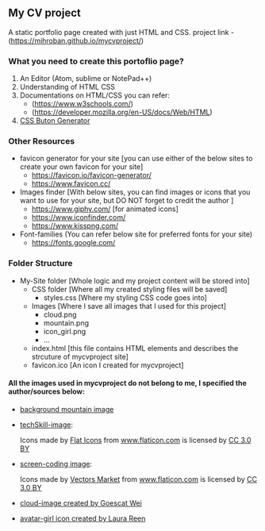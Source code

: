 ## My CV project
A static portfolio page created with just HTML and CSS.
project link - (https://mihroban.github.io/mycvproject/)

### What you need to create this portoflio page?
1. An Editor (Atom, sublime or NotePad++)
2. Understanding of HTML CSS
3. Documentations on HTML/CSS you can refer:
    - (https://www.w3schools.com/)
    - (https://developer.mozilla.org/en-US/docs/Web/HTML)
4. [CSS Buton Generator](https://www.designrush.com/resources/css3buttongenerator)    
    
### Other Resources
- favicon generator for your site [you can use either of the below sites to create your own favicon for your site]
    - https://favicon.io/favicon-generator/
    - https://www.favicon.cc/    
- Images finder [With below sites, you can find images or icons that you want to use for your site, but DO NOT forget to credit the author ] 
    - https://www.giphy.com/  [for animated icons]
    - https://www.iconfinder.com/    
    - https://www.kisspng.com/
- Font-families (You can refer below site for preferred fonts for your site)
    - https://fonts.google.com/ 

### Folder Structure
- My-Site folder    [Whole logic and my project content will be stored into]
  - CSS folder      [Where all my created styling files will be saved]
    - styles.css    [Where my styling CSS code goes into]
  - Images          [Where I save all images that I used for this project]
    - cloud.png
    - mountain.png
    - icon_girl.png
    - ...
  - index.html      [this file contains HTML elements and describes the strcuture of mycvproject site]
  - favicon.ico     [An icon I created for mycvproject]
  
 
 #### All the images used in mycvproject do not belong to me, I specified the author/sources below:
- [background mountain image](https://www.kisspng.com/users/@wacan.html) 

- [techSkill-image](https://www.flaticon.com/free-icon/programming_1485287#term=web%20programming&page=2&position=14):<div>Icons made by <a href="https://www.flaticon.com/authors/flat-icons" title="Flat Icons">Flat Icons</a> from <a href="https://www.flaticon.com/"  title="Flaticon">www.flaticon.com</a> is licensed by <a href="http://creativecommons.org/licenses/by/3.0/"   title="Creative Commons BY 3.0" target="_blank">CC 3.0 BY</a></div>

- [screen-coding image](https://image.flaticon.com/icons/svg/314/314318.svg):<div>Icons made by <a href="https://www.flaticon.com/authors/vectors-market" title="Vectors Market">Vectors Market</a> from <a href="https://www.flaticon.com/"    title="Flaticon">www.flaticon.com</a> is licensed by <a href="http://creativecommons.org/licenses/by/3.0/"    title="Creative Commons BY 3.0" target="_blank">CC 3.0 BY</a></div>

- [cloud-image created by Goescat Wei](https://www.iconfinder.com/iconsets/weather-344)
- [avatar-girl icon created by Laura Reen](https://www.iconfinder.com/icons/4043250/avatar_child_girl_kid_icon)
